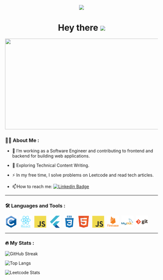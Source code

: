 
  <div id="header" align="center">
    <img src="https://media.tenor.com/kaRCm9ELxKgAAAAC/menhera-chan-chibi.gif"/>
  </div>
  <div align="center">
    <h1>
      Hey there
      <img src="https://media.tenor.com/vjmRKtrLcMoAAAAC/chika-fujiwara.gif" width="50px"/>
    </h1>
  </div>
  <div align="center">
    <img src="https://media.tenor.com/1YkVNz9cTmIAAAAC/anime-chika.gif" width="600" height="300"/>
  </div
    
---

  ### :man_technologist: About Me :
- :telescope: I’m working as a Software Engineer and contributing to frontend and backend for building web applications.

- :seedling: Exploring Technical Content Writing.

- :zap: In my free time, I solve problems on Leetcode and read tech articles.

- :mailbox:How to reach me: [![Linkedin Badge](https://img.shields.io/badge/-kakbar-blue?style=flat&logo=Linkedin&logoColor=white)](https://www.linkedin.com/in/the-nguyen-84687824b/)

---

### :hammer_and_wrench: Languages and Tools :
<div>
  <img src="https://github.com/devicons/devicon/blob/master/icons/c/c-original.svg" title="C" alt="C" width="40" height="40"/>&nbsp;
  <img src="https://github.com/devicons/devicon/blob/master/icons/react/react-original-wordmark.svg" title="React" alt="React" width="40" height="40"/>&nbsp;
  <img src="https://github.com/devicons/devicon/blob/master/icons/javascript/javascript-original.svg" title="javascript" alt="Spring" width="40" height="40"/>&nbsp;
  <img src="https://github.com/devicons/devicon/blob/master/icons/flutter/flutter-original.svg" title="Flutter" alt="Flutter" width="40" height="40"/>&nbsp;
  <img src="https://github.com/devicons/devicon/blob/master/icons/css3/css3-plain-wordmark.svg"  title="CSS3" alt="CSS" width="40" height="40"/>&nbsp;
  <img src="https://github.com/devicons/devicon/blob/master/icons/html5/html5-original.svg" title="HTML5" alt="HTML" width="40" height="40"/>&nbsp;
  <img src="https://github.com/devicons/devicon/blob/master/icons/javascript/javascript-original.svg" title="JavaScript" alt="JavaScript" width="40" height="40"/>&nbsp;
  <img src="https://github.com/devicons/devicon/blob/master/icons/firebase/firebase-plain-wordmark.svg" title="Firebase" alt="Firebase" width="40" height="40"/>&nbsp;
  <img src="https://github.com/devicons/devicon/blob/master/icons/mysql/mysql-original-wordmark.svg" title="MySQL"  alt="MySQL" width="40" height="40"/>&nbsp;
  <img src="https://github.com/devicons/devicon/blob/master/icons/git/git-original-wordmark.svg" title="Git" **alt="Git" width="40" height="40"/>
</div>

---

### :fire: My Stats :

![GitHub Streak](http://github-readme-streak-stats.herokuapp.com?user=deedeeNg&theme=dark&background=000000)

![Top Langs](https://github-readme-stats.vercel.app/api/top-langs/?username=deedeeNg&layout=compact&theme=vision-friendly-dark)

![Leetcode Stats](https://leetcard.jacoblin.cool/deedeeNg?ext=heatmap)
